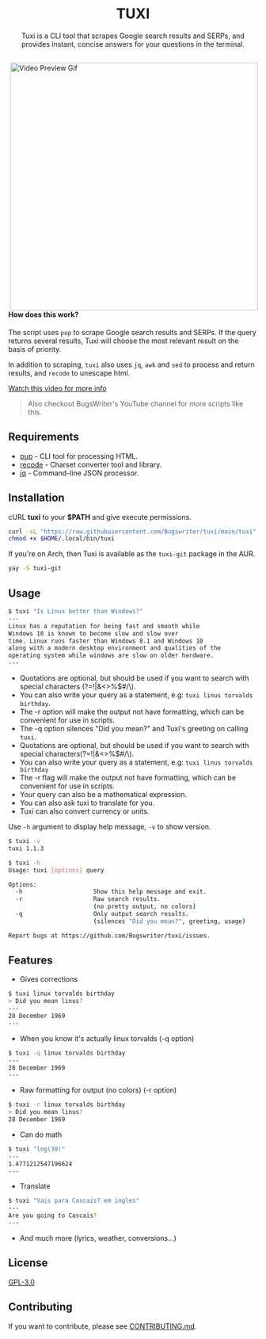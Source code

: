 <h1 align="center">TUXI</h1>
<p align="center">Tuxi is a CLI tool that scrapes Google search results and SERPs, and provides instant, concise answers for your questions in the terminal.</p>

##  

<img src="https://i.ibb.co/sCwYpZ8/general.gif" alt="Video Preview Gif" align="right" width="500px"/>

#### How does this work?

The script uses `pup` to scrape Google search results and SERPs.
If the query returns several results, Tuxi will choose the most 
relevant result on the basis of priority.

In addition to scraping, `tuxi` also uses `jq`, `awk` and `sed` 
to process and return results, and `recode` to unescape html.


[Watch this video for more info](https://youtu.be/E0J_IVrn1dg)
> Also checkout BugsWriter's YouTube channel for more scripts like this.

## Requirements

* [pup](https://github.com/ericchiang/pup) - CLI tool for processing HTML.
* [recode](https://github.com/rrthomas/recode) - Charset converter tool and library.
* [jq](https://github.com/stedolan/jq) - Command-line JSON processor.

## Installation

cURL **tuxi** to your **$PATH** and give execute permissions.

```sh
curl -sL "https://raw.githubusercontent.com/Bugswriter/tuxi/main/tuxi" -o $HOME/.local/bin/tuxi
chmod +x $HOME/.local/bin/tuxi
```

If you're on Arch, then Tuxi is available as the `tuxi-git` package in the AUR.
```sh
yay -S tuxi-git
```

## Usage

```sh
$ tuxi "Is Linux better than Windows?"
---
Linux has a reputation for being fast and smooth while
Windows 10 is known to become slow and slow over
time. Linux runs faster than Windows 8.1 and Windows 10
along with a modern desktop environment and qualities of the
operating system while windows are slow on older hardware.
---
```
* Quotations are optional, but should be used if you want to search with special characters (?=!|&<>%$#/\\).
* You can also write your query as a statement, e.g: `tuxi linus torvalds birthday`.
* The -r option will make the output not have formatting, which can be convenient for use in scripts.
* The -q option silences "Did you mean?" and Tuxi's greeting on calling `tuxi`.
* Quotations are optional, but should be used if you want to search with special characters(?=!|&<>%$#/\\).
* You can also write your query as a statement, e.g: `tuxi linus torvalds birthday`
* The -r flag will make the output not have formatting, which can be convenient for use in scripts.
* Your query can also be a mathematical expression.
* You can also ask tuxi to translate for you.
* Tuxi can also convert currency or units.

Use `-h` argument to display help message, `-v` to show version.

```sh
$ tuxi -v
tuxi 1.1.3
```

```sh
$ tuxi -h
Usage: tuxi [options] query

Options:
  -h                    Show this help message and exit.
  -r                    Raw search results.
                        (no pretty output, no colors)
  -q                    Only output search results.
                        (silences "Did you mean?", greeting, usage)

Report bugs at https://github.com/Bugswriter/tuxi/issues.
```

## Features

* Gives corrections
```sh
$ tuxi linux torvalds birthday
> Did you mean linus?
---
28 December 1969
---
```

* When you know it's actually linux torvalds (-q option)
```sh
$ tuxi -q linux torvalds birthday
---
28 December 1969
---
```

* Raw formatting for output (no colors) (-r option)
```sh
$ tuxi -r linux torvalds birthday
> Did you mean linus?
28 December 1969
```

* Can do math
```sh
$ tuxi "log(30)"
---
1.4771212547196624
---
```

* Translate
```sh
$ tuxi "Vais para Cascais? em ingles"
---
Are you going to Cascais?
---
```

* And much more (lyrics, weather, conversions...)

## License

[GPL-3.0](./LICENSE)

## Contributing

If you want to contribute, please see [CONTRIBUTING.md](./.github/ISSUE_TEMPLATE/CONTRIBUTING.md).


